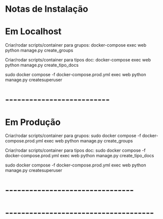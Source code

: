 # Notas de Instalação

# Em Localhost
Criar/rodar scripts/container para grupos:
docker-compose exec web python manage.py create_groups

Criar/rodar scripts/container para tipos doc:
docker-compose exec web python manage.py create_tipo_docs

sudo docker compose -f docker-compose.prod.yml exec web python manage.py createsuperuser
# --------------------------

# Em Produção
Criar/rodar scripts/container para grupos:
sudo docker compose -f docker-compose.prod.yml exec web python manage.py create_groups

Criar/rodar scripts/container para tipos doc:
sudo docker compose -f docker-compose.prod.yml exec web python manage.py create_tipo_docs

sudo docker compose -f docker-compose.prod.yml exec web python manage.py createsuperuser
# --------------------------------


# -------------------------------------


